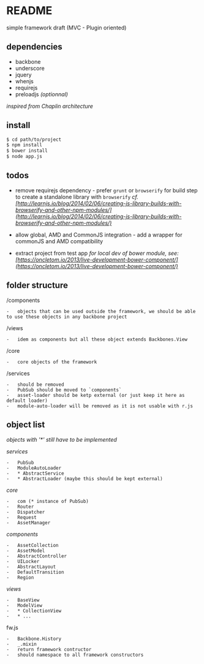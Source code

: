 README
============================================

simple framework draft
(MVC - Plugin oriented)

dependencies
--------------------------------------------

-   backbone
-   underscore
-   jquery
-   whenjs
-   requirejs
-   preloadjs _(optionnal)_

_inspired from Chaplin architecture_

install
--------------------------------------------

```sh
$ cd path/to/project
$ npm install
$ bower install
$ node app.js
```


todos
--------------------------------------------

-   remove requirejs dependency - prefer `grunt` or `browserify` for build step to create a standalone library with `browserify`
    _cf. [http://learnjs.io/blog/2014/02/06/creating-js-library-builds-with-browserify-and-other-npm-modules/](http://learnjs.io/blog/2014/02/06/creating-js-library-builds-with-browserify-and-other-npm-modules/)_

-   allow global, AMD and CommonJS integration - add a wrapper for commonJS and AMD compatibility

-   extract project from test app
    _for local dev of bower module, see: [https://oncletom.io/2013/live-development-bower-component/](https://oncletom.io/2013/live-development-bower-component/)_


folder structure
--------------------------------------------

/components

    -   objects that can be used outside the framework, we should be able to use these objects in any backbone project

/views

    -   idem as components but all these object extends Backbones.View

/core

    -   core objects of the framework

/services

    -   should be removed
    -   PubSub should be moved to `components`
    -   asset-loader should be ketp external (or just keep it here as default loader)
    -   module-auto-loader will be removed as it is not usable with r.js



object list
--------------------------------------------

_objects with '*' still have to be implemented_


_services_

    -   PubSub
    -   ModuleAutoLoader
    -   * AbstractService
    -   * AbstractLoader (maybe this should be kept external)

_core_

    -   com (* instance of PubSub)
    -   Router
    -   Dispatcher
    -   Request
    -   AssetManager

_components_

    -   AssetCollection
    -   AssetModel
    -   AbstractController
    -   UILocker
    -   AbstractLayout
    -   DefaultTransition
    -   Region

_views_

    -   BaseView
    -   ModelView
    -   * CollectionView
    -   * ...

fw.js

    -   Backbone.History
    -   _.mixin
    -   return framework contructor
    -   should namespace to all framework constructors
